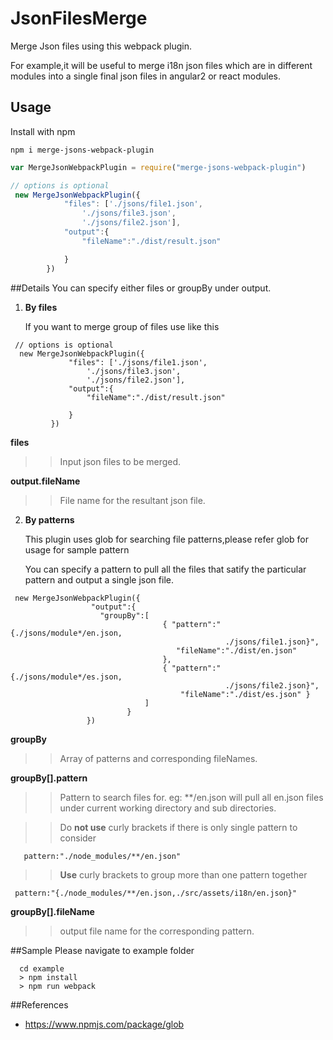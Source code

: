 # JsonFilesMerge

Merge Json files using this webpack plugin.

For example,it will be useful to
merge i18n json files which are in different modules into a single
final json files in angular2 or react modules.

 

 
## Usage

Install with npm

```
npm i merge-jsons-webpack-plugin
```

```javascript
var MergeJsonWebpackPlugin = require("merge-jsons-webpack-plugin")

// options is optional
 new MergeJsonWebpackPlugin({
            "files": ['./jsons/file1.json',
                './jsons/file3.json',
                './jsons/file2.json'],
            "output":{
                "fileName":"./dist/result.json"

            }
        })
```

##Details
  You can specify either files or  groupBy under output.
  
  1. **By files**
  
     If you want to merge group of files use like this
 ``` 
  // options is optional
   new MergeJsonWebpackPlugin({
              "files": ['./jsons/file1.json',
                  './jsons/file3.json',
                  './jsons/file2.json'],
              "output":{
                  "fileName":"./dist/result.json"
  
              }
          })
  ```

  **files** 
   >>Input json files to be merged.
   
  **output.fileName**
   >>File name for the resultant json file.

2. **By patterns**
  
     This plugin uses glob for searching file patterns,please refer glob for usage for sample
     pattern
     
     You can specify a pattern to pull all the files that satify the particular pattern and
     output a single json file.    
     
     
    
 ```  
  new MergeJsonWebpackPlugin({
                   "output":{
                     "groupBy":[
                                   { "pattern":"{./jsons/module*/en.json,
                                                 ./jsons/file1.json}", 
                                      "fileName":"./dist/en.json" 
                                   },
                                   { "pattern":"{./jsons/module*/es.json,
                                                 ./jsons/file2.json}", 
                                       "fileName":"./dist/es.json" }
                               ]        
                           }
                  })

```
 
    
   **groupBy** 
   >> Array of patterns and corresponding fileNames.

   **groupBy[].pattern**
   >> Pattern to search files for. eg:  **/en.json will pull all en.json files under
          current working directory and sub directories.
          
  >> Do **not use** curly brackets if there is only single pattern to consider
 
 ```angular2html
    pattern:"./node_modules/**/en.json"
```
  >> **Use** curly brackets to group more than one pattern together
      
 ```
  pattern:"{./node_modules/**/en.json,./src/assets/i18n/en.json}"

```
           
          
   **groupBy[].fileName**     
   >> output file name for the corresponding pattern.
   
##Sample
  Please navigate to example folder
 
 ```
   cd example
   > npm install
   > npm run webpack

```

##References

 - https://www.npmjs.com/package/glob
